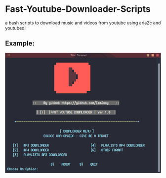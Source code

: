 # Fast-Youtube-Downloader-Scripts
a bash scripts to download music and videos from youtube using aria2c and youtubedl

## Example:
![GitHub Logo](/example.png)
